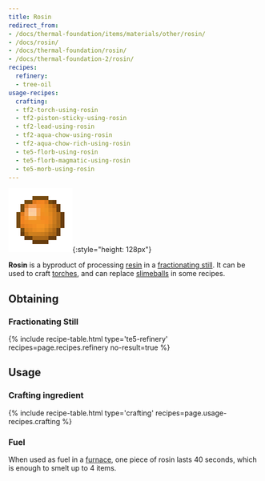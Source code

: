 ```yaml
---
title: Rosin
redirect_from:
- /docs/thermal-foundation/items/materials/other/rosin/
- /docs/rosin/
- /docs/thermal-foundation/rosin/
- /docs/thermal-foundation-2/rosin/
recipes:
  refinery:
  - tree-oil
usage-recipes:
  crafting:
  - tf2-torch-using-rosin
  - tf2-piston-sticky-using-rosin
  - tf2-lead-using-rosin
  - tf2-aqua-chow-using-rosin
  - tf2-aqua-chow-rich-using-rosin
  - te5-florb-using-rosin
  - te5-florb-magmatic-using-rosin
  - te5-morb-using-rosin
---
```


![Rosin](/assets/images/thermal-foundation-2/rosin.png){:style="height: 128px"}


**Rosin** is a byproduct of processing [resin](/docs/1.12/thermal-foundation-2/resin/) in a [fractionating
still](/docs/1.12/thermal-expansion-5/fractionating-still/). It can be used to craft
[torches](https://minecraft.gamepedia.com/Torches), and can replace
[slimeballs](https://minecraft.gamepedia.com/Slimeball) in some recipes.


Obtaining
---------

### Fractionating Still
{% include recipe-table.html type='te5-refinery' recipes=page.recipes.refinery no-result=true %}


Usage
-----

### Crafting ingredient
{% include recipe-table.html type='crafting' recipes=page.usage-recipes.crafting %}

### Fuel
When used as fuel in a [furnace](https://minecraft.gamepedia.com/Furnace), one
piece of rosin lasts 40 seconds, which is enough to smelt up to 4 items.
